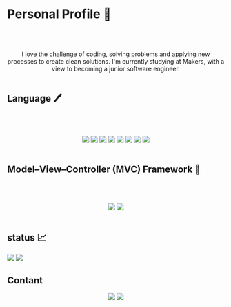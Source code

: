 # Personal Profile 📖 
<br />
<br />
<p align="center">I love the challenge of coding, solving problems and applying new processes to create clean solutions. I'm currently studying at Makers, with a view to becoming a junior software engineer.</ p> 
<br />
<br /> 

## Language 🖊    
<br />
<br />

<p align="center"><img src="https://img.shields.io/badge/-Ruby-black?logo=Ruby&logoColor=red"> <img src="https://img.shields.io/badge/-JavaScript-black?logo=JavaScript&logoColor=yellow"> <img src="https://img.shields.io/badge/-HTML-black?logo=HTML5&logoColor=orange"> <img src="https://img.shields.io/badge/-CSS-black?logo=CSS3&logoColor=blue"> <img src="https://img.shields.io/badge/-React-black?logo=React&logoColor=lightblue"> <img src="https://img.shields.io/badge/-ReactNative-black?logo=React&logoColor=green"> <img src="https://img.shields.io/badge/-PostgreSQL-black?logo=PostgreSQL&logoColor=PaleTurquoise"> <img src="https://img.shields.io/badge/-SQLite-black?logo=SQLite&logoColor=lightgrey"></ p>

<br /> 
<br />

## Model–View–Controller (MVC) Framework 🏢
<br /> 
<br />

<p align="center"><img src="https://img.shields.io/badge/-Node-black?logo=Node.js&logoColor=lightgreen"> <img src="https://img.shields.io/badge/-Ruby on Rails-black?logo=Ruby on Rails&logoColor=red"> 
 <br /> 
<br />
 
 ## status 📈

<img src="https://github-readme-stats.vercel.app/api?username=Ben-glitch-cloud&show_icons=true&theme=tokyonight"> 

<img src="https://github-readme-stats.vercel.app/api/top-langs/?username=Ben-glitch-cloud&langs_count=5&theme=tokyonight"> 

 ## Contant 
 
 <p align="center"><img src="https://img.shields.io/badge/-Instagram-black?logo=Instagram&logoColor=lightred"> <img src="https://img.shields.io/badge/-LinedIn-black?logo=LinkedIn&logoColor=blue"></p>
